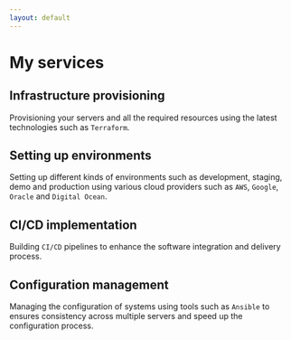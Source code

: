 ```yaml
---
layout: default
---
```


# My services

## Infrastructure provisioning
Provisioning your servers and all the required resources using the latest technologies such as `Terraform`.
<!-- <img class=services src="/assets/images/services/infrastructure-provisioning.png" alt="infrastructure-provisioning"/> <br> -->

## Setting up environments
Setting up different kinds of environments such as development, staging, demo and production using various cloud providers such as `AWS`, `Google`, `Oracle` and `Digital Ocean`.
<!-- <img class=services src="/assets/images/services/setting-up-environments.png" alt="setting-up-environments"/> <br> -->

## CI/CD implementation
Building `CI/CD` pipelines to enhance the software integration and delivery process.
<!-- <img class=services src="/assets/images/services/cicd-implementation.png" alt="cicd-implementation"/> <br> -->


## Configuration management
Managing the configuration of systems using tools such as `Ansible` to ensures consistency across multiple servers and speed up the configuration process.
<!-- <img class=services src="/assets/images/services/configuration-management.png" alt="configuration-management"/> <br> -->

